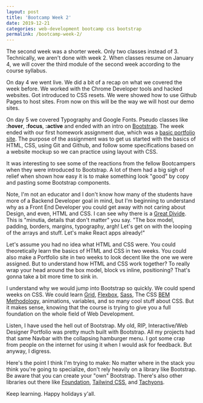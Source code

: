 ```yaml
---
layout: post
title: 'Bootcamp Week 2'
date: 2019-12-21
categories: web-development bootcamp css bootstrap
permalink: /bootcamp-week-2/
---
```


The second week was a shorter week. Only two classes instead of 3. Technically, we aren't done with week 2. When classes resume on January 4, we will cover the third module of the second week according to the course syllabus. 

On day 4 we went live. We did a bit of a recap on what we covered the week before. We worked with the Chrome Developer tools and hacked websites. Got introduced to CSS resets. We were showed how to use Github Pages to host sites. From now on this will be the way we will host our demo sites.

On day 5 we covered Typography and Google Fonts. Pseudo classes like **:hover**, **:focus**, **:active** and ended with an intro on [Bootstrap](https://getbootstrap.com/). The week ended with our first homework assignment due, which was a [basic portfolio site](https://yarocruz.github.io/_portfolio/). The purpose of the assignment was to get us started with the basics of HTML, CSS, using Git and Github, and follow some specifications based on a website mockup so we can practice using layout with CSS. 

It was interesting to see some of the reactions from the fellow Bootcampers when they were introduced to Bootstrap. A lot of them had a big sigh of relief when shown how easy it is to make something look "good" by copy and pasting some Bootstrap components.  

Note, I'm not an educator and I don't know how many of the students have more of a Backend Developer goal in mind, but I'm beginning to understand why as a Front End Developer you could get away with not caring about Design, and even, HTML and CSS. I can see why there is a [Great Divide](https://css-tricks.com/the-great-divide/). This is "minutia, details that don't matter" you say. "The box model, padding, borders, margins, typography, argh! Let's get on with the looping of the arrays and stuff. Let's make React apps already!"

Let's assume you had no idea what HTML and CSS were. You could theoretically learn the basics of HTML and CSS in two weeks. You could also make a Portfolio site in two weeks to look decent like the one we were assigned. But to understand how HTML and CSS work together? To really wrap your head around the box model, block vs inline, positioning? That's gonna take a bit more time to sink in.

I understand why we would jump into Bootstrap so quickly. We could spend weeks on CSS. We could learn [Grid](https://gridbyexample.com/examples/), [Flexbox](https://css-tricks.com/snippets/css/a-guide-to-flexbox/), [Sass](https://sass-lang.com/), The CSS [BEM Methodology](https://css-tricks.com/bem-101/), animations, variables, and so many cool stuff about CSS. But it makes sense, knowing that the course is trying to give you a full foundation on the whole field of Web Development.
 
Listen, I have used the hell out of Bootstrap. My old, RIP, Interactive/Web Designer Portfolio was pretty much built with Bootstrap. All my projects had that same Navbar with the collapsing hamburger menu. I got some crap from people on the internet for using it when I would ask for feedback. But anyway, I digress.

Here's the point I think I'm trying to make: No matter where in the stack you think you're going to specialize, don't rely heavily on a library like Bootstrap. Be aware that you can create your "own" Bootstrap. There's also other libraries out there like [Foundation](https://foundation.zurb.com/), [Tailwind CSS](https://tailwindcss.com/), and [Tachyons](https://tachyons.io/). 

Keep learning. Happy holidays y'all.

